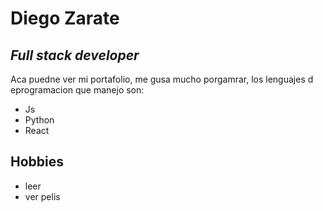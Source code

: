 # Diego Zarate
## _Full stack developer_

Aca puedne ver mi portafolio, me gusa mucho porgamrar, los lenguajes d eprogramacion que manejo son:

- Js
- Python
- React

## Hobbies

- leer 
- ver pelis
